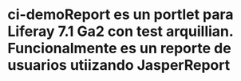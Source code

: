 # ci-demoReport es un portlet para Liferay 7.1 Ga2 con test arquillian. Funcionalmente es un reporte de usuarios utiizando JasperReport
